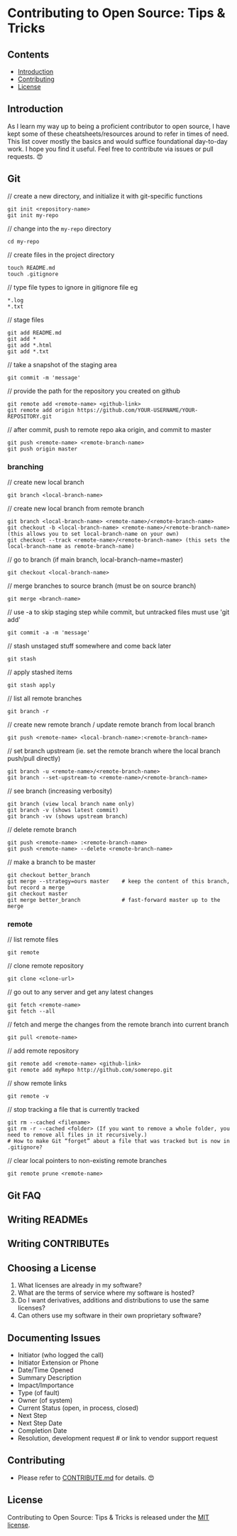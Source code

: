 # Contributing to Open Source: Tips & Tricks 

## Contents
- [Introduction](#Introduction)
- [Contributing](#Contributing)
- [License](#License)

## Introduction
As I learn my way up to being a proficient contributor to open source, I have kept some of these cheatsheets/resources around to refer in times of need. This list cover mostly the basics and would suffice foundational day-to-day work. I hope you find it useful. Feel free to contribute via issues or pull requests. :heart_eyes:

## Git
// create a new directory, and initialize it with git-specific functions
```
git init <repository-name>
git init my-repo
```
  
// change into the `my-repo` directory
```
cd my-repo
```

// create files in the project directory
```
touch README.md
touch .gitignore 
```

// type file types to ignore in gitignore file eg
```
*.log
*.txt
```

// stage files
```
git add README.md
git add *
git add *.html
git add *.txt 
```

// take a snapshot of the staging area
```
git commit -m 'message'
```

// provide the path for the repository you created on github
```
git remote add <remote-name> <github-link>
git remote add origin https://github.com/YOUR-USERNAME/YOUR-REPOSITORY.git
```

// after commit, push to remote repo aka origin, and commit to master
```
git push <remote-name> <remote-branch-name>
git push origin master
```

### branching 

// create new local branch
```
git branch <local-branch-name>
```

// create new local branch from remote branch
```
git branch <local-branch-name> <remote-name>/<remote-branch-name>
git checkout -b <local-branch-name> <remote-name>/<remote-branch-name> (this allows you to set local-branch-name on your own)
git checkout --track <remote-name>/<remote-branch-name> (this sets the local-branch-name as remote-branch-name)
```

// go to branch (if main branch, local-branch-name=master)
```
git checkout <local-branch-name>
```

// merge branches to source branch (must be on source branch)
```
git merge <branch-name>
```

// use -a to skip staging step while commit, but untracked files must use 'git add'
```
git commit -a -m 'message'
```

// stash unstaged stuff somewhere and come back later
```
git stash
```

// apply stashed items
```
git stash apply 
```

// list all remote branches
```
git branch -r
```

// create new remote branch / update remote branch from local branch
```
git push <remote-name> <local-branch-name>:<remote-branch-name>
```

// set branch upstream (ie. set the remote branch where the local branch push/pull directly)
```
git branch -u <remote-name>/<remote-branch-name>
git branch --set-upstream-to <remote-name>/<remote-branch-name>
```

// see branch (increasing verbosity)
```
git branch (view local branch name only)
git branch -v (shows latest commit)
git branch -vv (shows upstream branch)
```

// delete remote branch
```
git push <remote-name> :<remote-branch-name>
git push <remote-name> --delete <remote-branch-name>
```

// make a branch to be master 
```
git checkout better_branch
git merge --strategy=ours master    # keep the content of this branch, but record a merge
git checkout master
git merge better_branch             # fast-forward master up to the merge
```

### remote 

// list remote files
```
git remote
```

// clone remote repository
```
git clone <clone-url>
```

// go out to any server and get any latest changes
```
git fetch <remote-name>
git fetch --all
```

// fetch and merge the changes from the remote branch into current branch
```
git pull <remote-name>
```

// add remote repository
```
git remote add <remote-name> <github-link>
git remote add myRepo http://github.com/somerepo.git
```

// show remote links
```
git remote -v
```

// stop tracking a file that is currently tracked
```
git rm --cached <filename>
git rm -r --cached <folder> (If you want to remove a whole folder, you need to remove all files in it recursively.)
# How to make Git “forget” about a file that was tracked but is now in .gitignore?
```

// clear local pointers to non-existing remote branches
```
git remote prune <remote-name>
```
## Git FAQ

## Writing READMEs

## Writing CONTRIBUTEs

## Choosing a License
1. What licenses are already in my software?
2. What are the terms of service where my software is hosted?
3. Do I want derivatives, additions and distributions to use the same licenses?
4. Can others use my software in their own proprietary software?

## Documenting Issues
- Initiator (who logged the call)
- Initiator Extension or Phone 
- Date/Time Opened
- Summary Description
- Impact/Importance
- Type (of fault)
- Owner (of system)
- Current Status (open, in process, closed)
- Next Step
- Next Step Date
- Completion Date
- Resolution, development request # or link to vendor support request

## Contributing
- Please refer to [CONTRIBUTE.md](./CONTRIBUTE.md) for details. :heart_eyes:

## License
Contributing to Open Source: Tips & Tricks is released under the [MIT license](./LICENSE).






